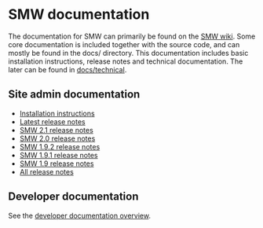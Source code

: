 # SMW documentation

The documentation for SMW can primarily be found on the [SMW wiki](https://semantic-mediawiki.org).
Some core documentation is included together with the source code, and can mostly be found in the
docs/ directory. This documentation includes basic installation instructions, release notes and
technical documentation. The later can be found in [docs/technical](technical/README/md).

## Site admin documentation

* [Installation instructions](INSTALL.md)
* [Latest release notes](RELEASE-NOTES.md)
* [SMW 2.1 release notes](releasenotes/RELEASE-NOTES-2.1.0.md)
* [SMW 2.0 release notes](releasenotes/RELEASE-NOTES-2.0.md)
* [SMW 1.9.2 release notes](releasenotes/RELEASE-NOTES-1.9.2.md)
* [SMW 1.9.1 release notes](releasenotes/RELEASE-NOTES-1.9.1.md)
* [SMW 1.9 release notes](releasenotes/RELEASE-NOTES-1.9.md)
* [All release notes](releasenotes)

## Developer documentation

See the [developer documentation overview](technical/README.md).
